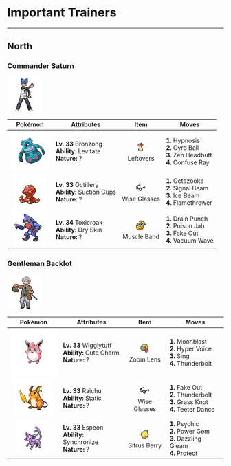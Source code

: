 # Important Trainers


---

## North

### Commander Saturn

![Commander Saturn](../../assets/important_trainers/saturn.png)

| Pokémon | Attributes | Item | Moves |
|:-------:|------------|:----:|-------|
| ![Bronzong](../../assets/sprites/bronzong/front.gif) | **Lv. 33** Bronzong<br>**Ability:** Levitate<br>**Nature:** ? | ![Leftovers](../../assets/items/leftovers.png "An item to be held by a Pokémon. The holder’s HP is gradually restored during battle.")<br>Leftovers | **1.** Hypnosis<br>**2.** Gyro Ball<br>**3.** Zen Headbutt<br>**4.** Confuse Ray |
| ![Octillery](../../assets/sprites/octillery/front.gif) | **Lv. 33** Octillery<br>**Ability:** Suction Cups<br>**Nature:** ? | ![Wise Glasses](../../assets/items/wise_glasses.png "An item to be held by a Pokémon. It is a thick pair of glasses that slightly boosts the power of special moves.")<br>Wise Glasses | **1.** Octazooka<br>**2.** Signal Beam<br>**3.** Ice Beam<br>**4.** Flamethrower |
| ![Toxicroak](../../assets/sprites/toxicroak/front.gif) | **Lv. 34** Toxicroak<br>**Ability:** Dry Skin<br>**Nature:** ? | ![Muscle Band](../../assets/items/muscle_band.png "An item to be held by a Pokémon. It is a headband that slightly boosts the power of physical moves.")<br>Muscle Band | **1.** Drain Punch<br>**2.** Poison Jab<br>**3.** Fake Out<br>**4.** Vacuum Wave |


### Gentleman Backlot

![Gentleman Backlot](../../assets/trainers/gentleman.png)

| Pokémon | Attributes | Item | Moves |
|:-------:|------------|:----:|-------|
| ![Wigglytuff](../../assets/sprites/wigglytuff/front.gif) | **Lv. 33** Wigglytuff<br>**Ability:** Cute Charm<br>**Nature:** ? | ![Zoom Lens](../../assets/items/zoom_lens.png "An item to be held by a Pokémon. If the holder moves after the foe, its accuracy will be boosted.")<br>Zoom Lens | **1.** Moonblast<br>**2.** Hyper Voice<br>**3.** Sing<br>**4.** Thunderbolt |
| ![Raichu](../../assets/sprites/raichu/front.gif) | **Lv. 33** Raichu<br>**Ability:** Static<br>**Nature:** ? | ![Wise Glasses](../../assets/items/wise_glasses.png "An item to be held by a Pokémon. It is a thick pair of glasses that slightly boosts the power of special moves.")<br>Wise Glasses | **1.** Fake Out<br>**2.** Thunderbolt<br>**3.** Grass Knot<br>**4.** Teeter Dance |
| ![Espeon](../../assets/sprites/espeon/front.gif) | **Lv. 33** Espeon<br>**Ability:** Synchronize<br>**Nature:** ? | ![Sitrus Berry](../../assets/items/sitrus_berry.png "A Poffin ingredient. It may be used or held by a Pokémon to heal the user’s HP a little.")<br>Sitrus Berry | **1.** Psychic<br>**2.** Power Gem<br>**3.** Dazzling Gleam<br>**4.** Protect |


